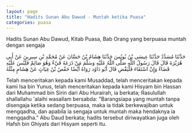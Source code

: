 ```yaml
---
layout: page
title: "Hadits Sunan Abu Dawud - Muntah ketika Puasa"
categories: puasa
---
```


Hadits Sunan Abu Dawud, Kitab Puasa, Bab Orang yang berpuasa muntah dengan sengaja

<p class="arab">
حَدَّثَنَا مُسَدَّدٌ حَدَّثَنَا عِيسَى بْنُ يُونُسَ حَدَّثَنَا هِشَامُ بْنُ حَسَّانَ عَنْ مُحَمَّدِ بْنِ سِيرِينَ عَنْ أَبِي هُرَيْرَةَ قَالَ قَالَ رَسُولُ اللَّهِ صَلَّى اللَّهُ عَلَيْهِ وَسَلَّمَ مَنْ ذَرَعَهُ قَيْءٌ وَهُوَ صَائِمٌ فَلَيْسَ عَلَيْهِ قَضَاءٌ وَإِنْ اسْتَقَاءَ فَلْيَقْضِ قَالَ أَبُو دَاوُد رَوَاهُ أَيْضًا حَفْصُ بْنُ غِيَاثٍ عَنْ هِشَامٍ مِثْلَهُ
</p>

Telah menceritakan kepada kami Musaddad, telah menceritakan kepada kami Isa bin Yunus, telah menceritakan kepada kami Hisyam bin Hassan dari Muhammad bin Sirin dari Abu Hurairah, ia berkata; Rasulullah shallallahu 'alaihi wasallam bersabda: "Barangsiapa yang muntah tanpa disengaja ketika sedang berpuasa, maka ia tidak berkewajiban untuk mengqadha, dan apabila ia sengaja untuk muntah maka hendaknya ia mengqadha." Abu Daud berkata; hadits tersebut diriwayatkan juga oleh Hafsh bin Ghiyats dari Hisyam seperti itu.

<!-- https://www.hadits.id/hadits/dawud/2032 -->